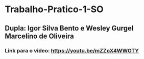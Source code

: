 # Trabalho-Pratico-1-SO


## Dupla: Igor Silva Bento e Wesley Gurgel Marcelino de Oliveira

### Link para o video: https://youtu.be/mZZoX4WWGTY
